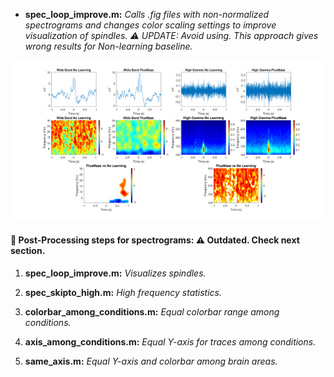 
* **spec_loop_improve.m:**
*Calls .fig files with non-normalized spectrograms and changes color scaling settings to improve visualization of spindles. :warning: UPDATE: Avoid using. This approach gives wrong results for Non-learning baseline.*
<img src="example_improve.png" width="600">

####  :link: Post-Processing steps for spectrograms: :warning: Outdated. Check next section. 

1. **spec_loop_improve.m:**
*Visualizes spindles.*

2. **spec_skipto_high.m:**
*High frequency statistics.*

3. **colorbar_among_conditions.m:**
*Equal colorbar range among conditions.*

4. **axis_among_conditions.m:**
*Equal Y-axis for traces among conditions.*

5. **same_axis.m:**
*Equal Y-axis and colorbar among brain areas.*
